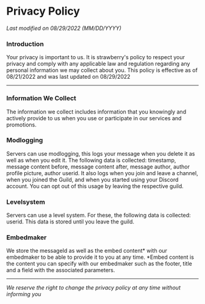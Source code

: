 # Privacy Policy

*Last modified on 08/29/2022 (MM/DD/YYYY)*

### Introduction
Your privacy is important to us. It is strawberry's policy to respect your privacy and comply with any applicable law and regulation regarding any personal information we may collect about you. This policy is effective as of 08/21/2022 and was last updated on 08/29/2022

------------

### Information We Collect
The information we collect includes information that you knowingly and actively provide to us when you use or participate in our services and promotions.

### Modlogging
Servers can use modlogging, this logs your message when you delete it as well as when you edit it. The following data is collected: timestamp, message content before, message content after, message author, author profile picture, author userid. It also logs when you join and leave a channel, when you joined the Guild, and when you started using your Discord account. You can opt out of this usage by leaving the respective guild.

### Levelsystem
Servers can use a level system. For these, the following data is collected: userid. This data is stored until you leave the guild.

### Embedmaker
We store the messageId as well as the embed content* with our embedmaker to be able to provide it to you at any time. *Embed content is the content you can specify with our embedmaker such as the footer, title and a field with the associated parameters.


------------

*We reserve the right to change the privacy policy at any time without informing you*
